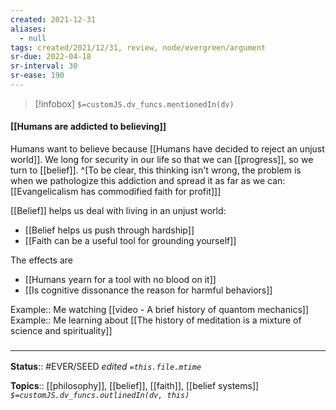 ```yaml
---
created: 2021-12-31 
aliases:
  - null
tags: created/2021/12/31, review, node/evergreen/argument
sr-due: 2022-04-18
sr-interval: 30
sr-ease: 190
---
```

> [!infobox]
`$=customJS.dv_funcs.mentionedIn(dv)`

#### [[Humans are addicted to believing]] 

Humans want to believe because [[Humans have decided to reject an unjust world]]. We long for security in our life so that we can [[progress]], so we turn to [[belief]]. 
^[To be clear, this thinking isn't wrong,
the problem is when we pathologize this addiction and spread it as far as we can: [[Evangelicalism has commodified faith for profit]]]

[[Belief]] helps us deal with living in an unjust world:
- [[Belief helps us push through hardship]]
- [[Faith can be a useful tool for grounding yourself]]

The effects are
- [[Humans yearn for a tool with no blood on it]]
- [[Is cognitive dissonance the reason for harmful behaviors]]

Example:: Me watching [[video - A brief history of quantom mechanics]]
Example:: Me learning about [[The history of meditation is a mixture of science and spirituality]]

### <hr class="footnote"/>

**Status**:: #EVER/SEED 
*edited `=this.file.mtime`*

**Topics**:: [[philosophy]], [[belief]], [[faith]], [[belief systems]]
*`$=customJS.dv_funcs.outlinedIn(dv, this)`*
